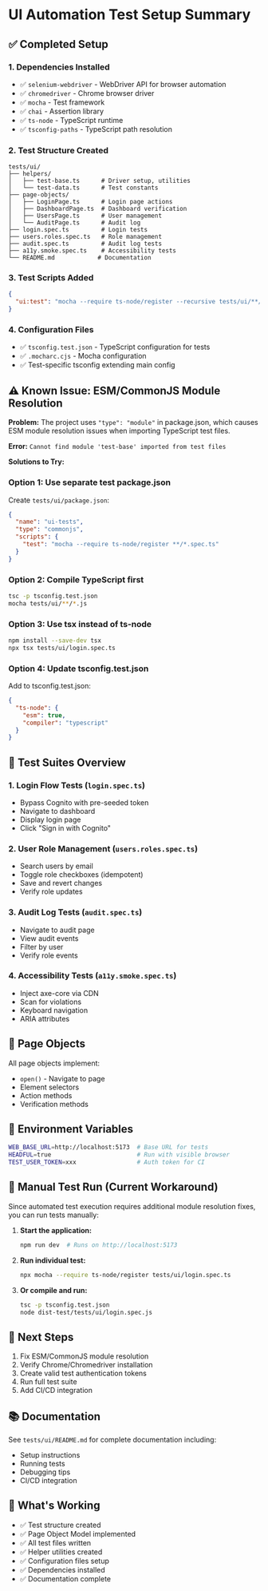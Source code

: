 # UI Automation Test Setup Summary

## ✅ Completed Setup

### 1. Dependencies Installed
- ✅ `selenium-webdriver` - WebDriver API for browser automation
- ✅ `chromedriver` - Chrome browser driver
- ✅ `mocha` - Test framework
- ✅ `chai` - Assertion library
- ✅ `ts-node` - TypeScript runtime
- ✅ `tsconfig-paths` - TypeScript path resolution

### 2. Test Structure Created

```
tests/ui/
├── helpers/
│   ├── test-base.ts      # Driver setup, utilities
│   └── test-data.ts      # Test constants
├── page-objects/
│   ├── LoginPage.ts      # Login page actions
│   ├── DashboardPage.ts  # Dashboard verification
│   ├── UsersPage.ts      # User management
│   └── AuditPage.ts      # Audit log
├── login.spec.ts         # Login tests
├── users.roles.spec.ts   # Role management
├── audit.spec.ts         # Audit log tests
├── a11y.smoke.spec.ts    # Accessibility tests
└── README.md            # Documentation
```

### 3. Test Scripts Added

```json
{
  "ui:test": "mocha --require ts-node/register --recursive tests/ui/**/*.spec.ts --timeout 60000"
}
```

### 4. Configuration Files

- ✅ `tsconfig.test.json` - TypeScript configuration for tests
- ✅ `.mocharc.cjs` - Mocha configuration
- ✅ Test-specific tsconfig extending main config

## ⚠️ Known Issue: ESM/CommonJS Module Resolution

**Problem:** The project uses `"type": "module"` in package.json, which causes ESM module resolution issues when importing TypeScript test files.

**Error:** `Cannot find module 'test-base' imported from test files`

**Solutions to Try:**

### Option 1: Use separate test package.json

Create `tests/ui/package.json`:
```json
{
  "name": "ui-tests",
  "type": "commonjs",
  "scripts": {
    "test": "mocha --require ts-node/register **/*.spec.ts"
  }
}
```

### Option 2: Compile TypeScript first

```bash
tsc -p tsconfig.test.json
mocha tests/ui/**/*.js
```

### Option 3: Use tsx instead of ts-node

```bash
npm install --save-dev tsx
npx tsx tests/ui/login.spec.ts
```

### Option 4: Update tsconfig.test.json

Add to tsconfig.test.json:
```json
{
  "ts-node": {
    "esm": true,
    "compiler": "typescript"
  }
}
```

## 🧪 Test Suites Overview

### 1. Login Flow Tests (`login.spec.ts`)
- Bypass Cognito with pre-seeded token
- Navigate to dashboard
- Display login page
- Click "Sign in with Cognito"

### 2. User Role Management (`users.roles.spec.ts`)
- Search users by email
- Toggle role checkboxes (idempotent)
- Save and revert changes
- Verify role updates

### 3. Audit Log Tests (`audit.spec.ts`)
- Navigate to audit page
- View audit events
- Filter by user
- Verify role events

### 4. Accessibility Tests (`a11y.smoke.spec.ts`)
- Inject axe-core via CDN
- Scan for violations
- Keyboard navigation
- ARIA attributes

## 🎯 Page Objects

All page objects implement:
- `open()` - Navigate to page
- Element selectors
- Action methods
- Verification methods

## 🔧 Environment Variables

```bash
WEB_BASE_URL=http://localhost:5173  # Base URL for tests
HEADFUL=true                        # Run with visible browser
TEST_USER_TOKEN=xxx                 # Auth token for CI
```

## 📝 Manual Test Run (Current Workaround)

Since automated test execution requires additional module resolution fixes, you can run tests manually:

1. **Start the application:**
   ```bash
   npm run dev  # Runs on http://localhost:5173
   ```

2. **Run individual test:**
   ```bash
   npx mocha --require ts-node/register tests/ui/login.spec.ts
   ```

3. **Or compile and run:**
   ```bash
   tsc -p tsconfig.test.json
   node dist-test/tests/ui/login.spec.js
   ```

## 🚀 Next Steps

1. Fix ESM/CommonJS module resolution
2. Verify Chrome/Chromedriver installation
3. Create valid test authentication tokens
4. Run full test suite
5. Add CI/CD integration

## 📚 Documentation

See `tests/ui/README.md` for complete documentation including:
- Setup instructions
- Running tests
- Debugging tips
- CI/CD integration

## 🎉 What's Working

- ✅ Test structure created
- ✅ Page Object Model implemented
- ✅ All test files written
- ✅ Helper utilities created
- ✅ Configuration files setup
- ✅ Dependencies installed
- ✅ Documentation complete



